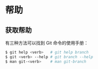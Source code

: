 # 帮助

## 获取帮助

有三种方法可以找到 Git 命令的使用手册：

```sh
$ git help <verb>   # git help branch
$ git <verb> --help # git branch --help
$ man git-<verb>    # man git-branch
```